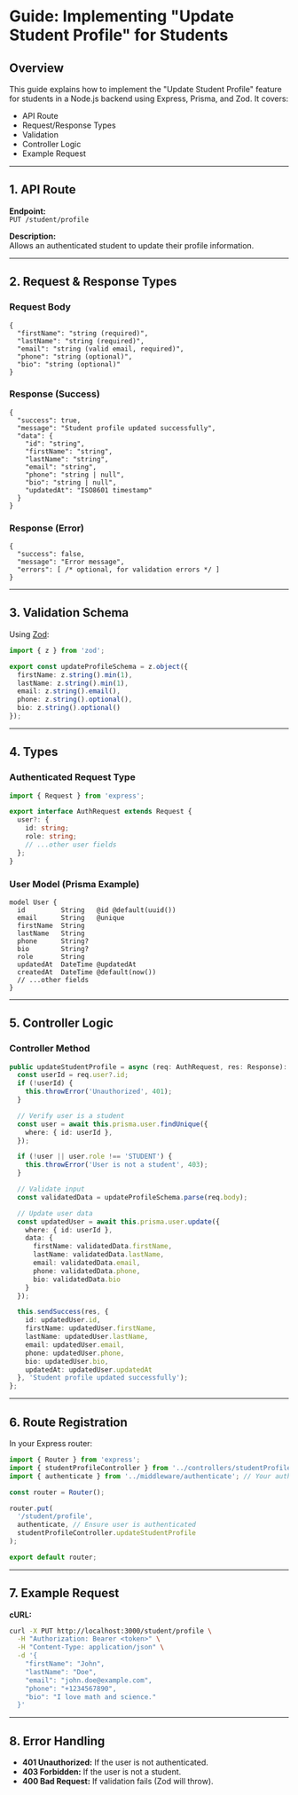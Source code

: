 # Guide: Implementing "Update Student Profile" for Students

## Overview

This guide explains how to implement the "Update Student Profile" feature for students in a Node.js backend using Express, Prisma, and Zod. It covers:

- API Route
- Request/Response Types
- Validation
- Controller Logic
- Example Request

---

## 1. API Route

**Endpoint:**  
`PUT /student/profile`

**Description:**  
Allows an authenticated student to update their profile information.

---

## 2. Request & Response Types

### Request Body

```json5
{
  "firstName": "string (required)",
  "lastName": "string (required)",
  "email": "string (valid email, required)",
  "phone": "string (optional)",
  "bio": "string (optional)"
}
```

### Response (Success)

```json5
{
  "success": true,
  "message": "Student profile updated successfully",
  "data": {
    "id": "string",
    "firstName": "string",
    "lastName": "string",
    "email": "string",
    "phone": "string | null",
    "bio": "string | null",
    "updatedAt": "ISO8601 timestamp"
  }
}
```

### Response (Error)

```json5
{
  "success": false,
  "message": "Error message",
  "errors": [ /* optional, for validation errors */ ]
}
```

---

## 3. Validation Schema

Using [Zod](https://zod.dev/):

```ts
import { z } from 'zod';

export const updateProfileSchema = z.object({
  firstName: z.string().min(1),
  lastName: z.string().min(1),
  email: z.string().email(),
  phone: z.string().optional(),
  bio: z.string().optional()
});
```

---

## 4. Types

### Authenticated Request Type

```ts
import { Request } from 'express';

export interface AuthRequest extends Request {
  user?: {
    id: string;
    role: string;
    // ...other user fields
  };
}
```

### User Model (Prisma Example)

```prisma
model User {
  id         String   @id @default(uuid())
  email      String   @unique
  firstName  String
  lastName   String
  phone      String?
  bio        String?
  role       String
  updatedAt  DateTime @updatedAt
  createdAt  DateTime @default(now())
  // ...other fields
}
```

---

## 5. Controller Logic

### Controller Method

```ts
public updateStudentProfile = async (req: AuthRequest, res: Response): Promise<void> => {
  const userId = req.user?.id;
  if (!userId) {
    this.throwError('Unauthorized', 401);
  }

  // Verify user is a student
  const user = await this.prisma.user.findUnique({
    where: { id: userId },
  });

  if (!user || user.role !== 'STUDENT') {
    this.throwError('User is not a student', 403);
  }

  // Validate input
  const validatedData = updateProfileSchema.parse(req.body);

  // Update user data
  const updatedUser = await this.prisma.user.update({
    where: { id: userId },
    data: {
      firstName: validatedData.firstName,
      lastName: validatedData.lastName,
      email: validatedData.email,
      phone: validatedData.phone,
      bio: validatedData.bio
    }
  });

  this.sendSuccess(res, {
    id: updatedUser.id,
    firstName: updatedUser.firstName,
    lastName: updatedUser.lastName,
    email: updatedUser.email,
    phone: updatedUser.phone,
    bio: updatedUser.bio,
    updatedAt: updatedUser.updatedAt
  }, 'Student profile updated successfully');
};
```

---

## 6. Route Registration

In your Express router:

```ts
import { Router } from 'express';
import { studentProfileController } from '../controllers/studentProfile.controller';
import { authenticate } from '../middleware/authenticate'; // Your auth middleware

const router = Router();

router.put(
  '/student/profile',
  authenticate, // Ensure user is authenticated
  studentProfileController.updateStudentProfile
);

export default router;
```

---

## 7. Example Request

**cURL:**

```bash
curl -X PUT http://localhost:3000/student/profile \
  -H "Authorization: Bearer <token>" \
  -H "Content-Type: application/json" \
  -d '{
    "firstName": "John",
    "lastName": "Doe",
    "email": "john.doe@example.com",
    "phone": "+1234567890",
    "bio": "I love math and science."
  }'
```

---

## 8. Error Handling

- **401 Unauthorized:** If the user is not authenticated.
- **403 Forbidden:** If the user is not a student.
- **400 Bad Request:** If validation fails (Zod will throw). 